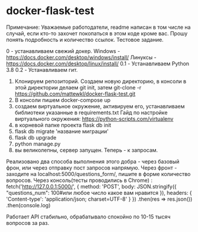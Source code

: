 # docker-flask-test

Примечание:
Уважаемые работодатели, readme написан в том числе на случай, если кто-то захочет покопаться в этом коде кроме вас. Прошу понять подробность и количество ссылок.
Тестовое задание.

0 - устанавливаем свежий докер. Windows - https://docs.docker.com/desktop/windows/install/
Линуксы - https://docs.docker.com/desktop/linux/install/
0.1 - Устанавливаем Python 3.8 
0.2 - Устанавливаем гит.

1) Клонируем репозиторий. Создаем новую директорию, в консоли в этой директории делаем git init, затем git-clone -r https://github.com/mattewkl/docker-flask-test.git
2) В консоли пишем docker-compose up
3) создаем виртуальное окружение, активируем его, устанавливаем библиотеки указанные в requirements.txt Гайд по настройке виртуального окружения: https://python-scripts.com/virtualenv
4) в корневой папке проекта flask db init
5) flask db migrate 'название миграции'
6) flask db upgrade
7) python manage.py
8) вы великолепны, сервер запущен. Теперь - к запросам.

Реализовано два способа выполнения этого добра - через базовый фрон, или через отправку пост запросов напрямую.
Через фронт - заходите на localhost:5000/questions_form/, пишите в форме количество вопросов.
Через консоль(тесты проводились в Chrome)
:
fetch('http://127.0.0.1:5000/', {
  method: 'POST',
  body: JSON.stringify({
 "questions_num": 100#или любое число какое вам нравится
}),
  headers: {
    'Content-type': 'application/json; charset=UTF-8'
  }
})
.then(res => res.json())
.then(console.log)

Работает API стабильно, обрабатывало спокойно по 10-15 тысяч вопросов за раз.

